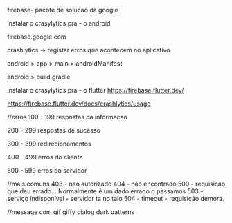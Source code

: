 firebase- pacote de solucao da google

instalar o crasylytics pra - o android

firebase.google.com

crashlytics -> registar erros que acontecem no aplicativo.

android > app > main > androidManifest

android > build.gradle

instalar o crasylytics pra - o flutter
https://firebase.flutter.dev/

https://firebase.flutter.dev/docs/crashlytics/usage

//erros
100 - 199
respostas da informacao

200 - 299
respostas de sucesso

300 - 399
redirecionamentos

400 - 499
erros do cliente

500 - 599
erros do servidor

//mais comuns
403 - nao autorizado
404 - não encontrado
500 - requisicao que deu errado... Normalmente é um dado errado q passamos
503 - serviço indisponível - servidor ta no talo
504 - timeout - requisição demora.


//message com gif
giffy dialog
dark patterns